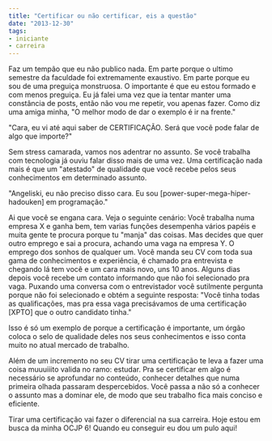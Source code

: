 ```yaml
---
title: "Certificar ou não certificar, eis a questão"
date: "2013-12-30"
tags: 
- iniciante
- carreira
---
```


Faz um tempão que eu não publico nada. Em parte porque o ultimo semestre da faculdade foi extremamente exaustivo. Em parte porque eu sou de uma preguiça monstruosa. O importante é que eu estou formado e com menos preguiça. Eu já falei uma vez que ia tentar manter uma constância de posts, então não vou me repetir, vou apenas fazer. Como diz uma amiga minha, "O melhor modo de dar o exemplo é ir na frente."

"Cara, eu vi até aqui saber de CERTIFICAÇÃO. Será que você pode falar de algo que importe?"

Sem stress camarada, vamos nos adentrar no assunto. Se você trabalha com tecnologia já ouviu falar disso mais de uma vez. Uma certificação nada mais é que um "atestado" de qualidade que você recebe pelos seus conhecimentos em determinado assunto.

"Angeliski, eu não preciso disso cara. Eu sou \[power-super-mega-hiper-hadouken\] em programação."

Ai que você se engana cara. Veja o seguinte cenário: Você trabalha numa empresa X e ganha bem, tem varias funções desempenha vários papéis e muita gente te procura porque tu "manja" das coisas. Mas decides que quer outro emprego e sai a procura, achando uma vaga na empresa Y. O emprego dos sonhos de qualquer um. Você manda seu CV com toda sua gama de conhecimentos e experiência, é chamado pra entrevista e chegando lá tem você e um cara mais novo, uns 10 anos. Alguns dias depois você recebe um contato informando que não foi selecionado pra vaga. Puxando uma conversa com o entrevistador você sutilmente pergunta porque não foi selecionado e obtém a seguinte resposta: "Você tinha todas as qualificações, mas pra essa vaga precisávamos de uma certificação \[XPTO\] que o outro candidato tinha."

Isso é só um exemplo de porque a certificação é importante, um órgão coloca o selo de qualidade deles nos seus conhecimentos e isso conta muito no atual mercado de trabalho.

Além de um incremento no seu CV tirar uma certificação te leva a fazer uma coisa muuuiiito valida no ramo: estudar. Pra se certificar em algo é necessário se aprofundar no conteúdo, conhecer detalhes que numa primeira olhada passaram despercebidos. Você passa a não só a conhecer o assunto mas a dominar ele, de modo que seu trabalho fica mais conciso e eficiente.

Tirar uma certificação vai fazer o diferencial na sua carreira. Hoje estou em busca da minha OCJP 6! Quando eu conseguir eu dou um pulo aqui!


<Signature />